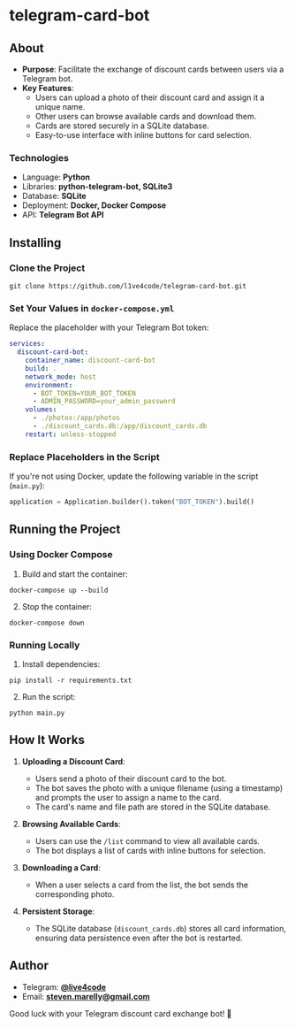 # telegram-card-bot

## About

- **Purpose**: Facilitate the exchange of discount cards between users via a Telegram bot.
- **Key Features**:
  - Users can upload a photo of their discount card and assign it a unique name.
  - Other users can browse available cards and download them.
  - Cards are stored securely in a SQLite database.
  - Easy-to-use interface with inline buttons for card selection.

### Technologies

* Language: **Python**
* Libraries: **python-telegram-bot, SQLite3**
* Database: **SQLite**
* Deployment: **Docker, Docker Compose**
* API: **Telegram Bot API**

## Installing

### Clone the Project

```shell
git clone https://github.com/l1ve4code/telegram-card-bot.git
```

### Set Your Values in `docker-compose.yml`

Replace the placeholder with your Telegram Bot token:

```yaml
services:
  discount-card-bot:
    container_name: discount-card-bot
    build: .
    network_mode: host
    environment:
      - BOT_TOKEN=YOUR_BOT_TOKEN
      - ADMIN_PASSWORD=your_admin_password
    volumes:
      - ./photos:/app/photos
      - ./discount_cards.db:/app/discount_cards.db
    restart: unless-stopped
```

### Replace Placeholders in the Script

If you're not using Docker, update the following variable in the script (`main.py`):

```python
application = Application.builder().token("BOT_TOKEN").build()
```

## Running the Project

### Using Docker Compose

1. Build and start the container:

```shell
docker-compose up --build
```

2. Stop the container:

```shell
docker-compose down
```

### Running Locally

1. Install dependencies:

```shell
pip install -r requirements.txt
```

2. Run the script:

```shell
python main.py
```

## How It Works

1. **Uploading a Discount Card**:
   - Users send a photo of their discount card to the bot.
   - The bot saves the photo with a unique filename (using a timestamp) and prompts the user to assign a name to the card.
   - The card's name and file path are stored in the SQLite database.

2. **Browsing Available Cards**:
   - Users can use the `/list` command to view all available cards.
   - The bot displays a list of cards with inline buttons for selection.

3. **Downloading a Card**:
   - When a user selects a card from the list, the bot sends the corresponding photo.

4. **Persistent Storage**:
   - The SQLite database (`discount_cards.db`) stores all card information, ensuring data persistence even after the bot is restarted.

## Author

* Telegram: **[@live4code](https://t.me/live4code)**
* Email: **steven.marelly@gmail.com**

Good luck with your Telegram discount card exchange bot! 🚀